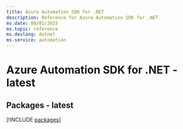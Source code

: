 ```yaml
---
title: Azure Automation SDK for .NET
description: Reference for Azure Automation SDK for .NET
ms.date: 08/01/2025
ms.topic: reference
ms.devlang: dotnet
ms.service: automation
---
```

# Azure Automation SDK for .NET - latest
## Packages - latest
[!INCLUDE [packages](automation-index.md)]